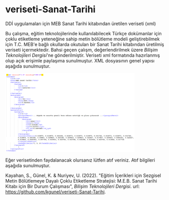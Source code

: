 # veriseti-Sanat-Tarihi
DDİ uygulamaları için MEB Sanat Tarihi kitabından  üretilen veriseti (xml)

Bu çalışma, eğitim teknolojilerinde kullanılabilecek Türkçe dokümanlar için çoklu etiketleme yeteneğine sahip metin bölütleme modeli geliştirebilmek için T.C. MEB'e bağlı okullarda okutulan bir Sanat Tarihi kitabından üretilmiş veriseti içermektedir. Bahsi geçen çalışm, değerlendirilmek üzere  <i>Bilişim Teknolojileri Dergisi</i>'ne gönderilmiştir. 
Veriseti xml formatında hazırlanmış olup açık erişimle paylaşıma sunulmuştur. XML dosyasının genel yapısı aşağıda sunulmuştur.

<img src="xml_yapisi.png" width="80%" />

Eğer verisetinden faydalanacak olursanız lütfen atıf veriniz. Atıf bilgileri aşağıda sunulmuştur. 

Kayahan, S., Günel, K. & Nuriyev, U. (2022). "Eğitim İçerikleri için Sezgisel Metin Bölütlemeye Dayalı Çoklu Etiketleme Stratejisi: M.E.B. Sanat Tarihi Kitabı için Bir Durum Çalışması", <i>Bilişim Teknolojileri Dergisi</i>. url: https://github.com/kgunel/veriseti-Sanat-Tarihi.
